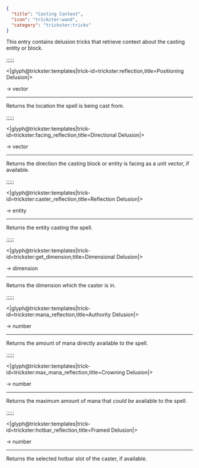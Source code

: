 ```json
{
  "title": "Casting Context",
  "icon": "trickster:wand",
  "category": "trickster:tricks"
}
```

This entry contains delusion tricks that retrieve context about the casting entity or block.

;;;;;

<|glyph@trickster:templates|trick-id=trickster:reflection,title=Positioning Delusion|>

-> vector

---

Returns the location the spell is being cast from.

;;;;;

<|glyph@trickster:templates|trick-id=trickster:facing_reflection,title=Directional Delusion|>

-> vector

---

Returns the direction the casting block or entity is facing as a unit vector, if available.

;;;;;

<|glyph@trickster:templates|trick-id=trickster:caster_reflection,title=Reflection Delusion|>

-> entity

---

Returns the entity casting the spell.

;;;;;

<|glyph@trickster:templates|trick-id=trickster:get_dimension,title=Dimensional Delusion|>

-> dimension

---

Returns the dimension which the caster is in.

;;;;;

<|glyph@trickster:templates|trick-id=trickster:mana_reflection,title=Authority Delusion|>

-> number

---

Returns the amount of mana directly available to the spell.

;;;;;

<|glyph@trickster:templates|trick-id=trickster:max_mana_reflection,title=Crowning Delusion|>

-> number

---

Returns the maximum amount of mana that *could be* available to the spell.

;;;;;

<|glyph@trickster:templates|trick-id=trickster:hotbar_reflection,title=Framed Delusion|>

-> number

---

Returns the selected hotbar slot of the caster, if available.
